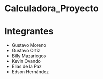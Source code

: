 # Calculadora_Proyecto

# Integrantes
- Gustavo Moreno
- Gustavo Ortíz
- Billy Mazariegos
- Kevin Ovando
- Elias de la Paz
- Edson Hernández
